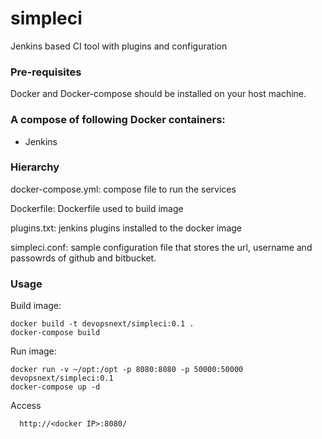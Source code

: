 # simpleci
Jenkins based CI tool with plugins and configuration

### Pre-requisites
Docker and Docker-compose should be installed on your host machine.

### A compose of following Docker containers:

* Jenkins

### Hierarchy

docker-compose.yml: compose file to run the services

Dockerfile: Dockerfile used to build image

plugins.txt: jenkins plugins installed to the docker image

simpleci.conf: sample configuration file that stores the url, username and passowrds of github and bitbucket.

### Usage

Build image:

```shell
docker build -t devopsnext/simpleci:0.1 .
docker-compose build
```

Run image:

```shell
docker run -v ~/opt:/opt -p 8080:8080 -p 50000:50000 devopsnext/simpleci:0.1
docker-compose up -d 
```

Access 
```shell
  http://<docker IP>:8080/
```
